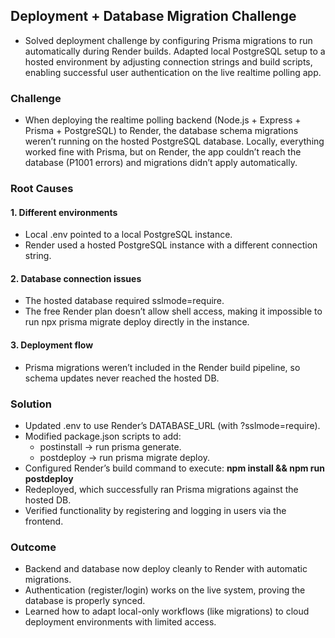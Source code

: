 ## Deployment + Database Migration Challenge
- Solved deployment challenge by configuring Prisma migrations to run automatically during Render builds. Adapted local PostgreSQL setup to a hosted environment by adjusting connection strings and build scripts, enabling successful user authentication on the live realtime polling app.

### Challenge 
- When deploying the realtime polling backend (Node.js + Express + Prisma + PostgreSQL) to Render, the database schema migrations weren’t running on the hosted PostgreSQL database. Locally, everything worked fine with Prisma, but on Render, the app couldn’t reach the database (P1001 errors) and migrations didn’t apply automatically.

### Root Causes 
#### 1. Different environments
- Local .env pointed to a local PostgreSQL instance.
- Render used a hosted PostgreSQL instance with a different connection string.

#### 2. Database connection issues
- The hosted database required sslmode=require.
- The free Render plan doesn’t allow shell access, making it impossible to run npx prisma migrate deploy directly in the instance.
#### 3. Deployment flow
- Prisma migrations weren’t included in the Render build pipeline, so schema updates never reached the hosted DB.

### Solution
- Updated .env to use Render’s DATABASE_URL (with ?sslmode=require).
- Modified package.json scripts to add:
    - postinstall → run prisma generate.
    - postdeploy → run prisma migrate deploy.
- Configured Render’s build command to execute: **npm install && npm run postdeploy**  
- Redeployed, which successfully ran Prisma migrations against the hosted DB.
- Verified functionality by registering and logging in users via the frontend. 

### Outcome
- Backend and database now deploy cleanly to Render with automatic migrations.
- Authentication (register/login) works on the live system, proving the database is properly synced.
- Learned how to adapt local-only workflows (like migrations) to cloud deployment environments with limited access.